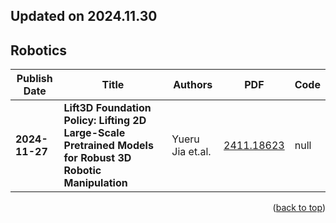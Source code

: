 ## Updated on 2024.11.30

## Robotics
|Publish Date|Title|Authors|PDF|Code|
|---|---|---|---|---|
|**2024-11-27**|**Lift3D Foundation Policy: Lifting 2D Large-Scale Pretrained Models for Robust 3D Robotic Manipulation**|Yueru Jia et.al.|[2411.18623](http://arxiv.org/abs/2411.18623)|null|
<p align=right>(<a href=#updated-on-20241130>back to top</a>)</p>
